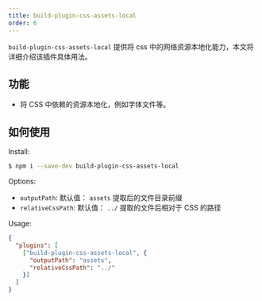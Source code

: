 ```yaml
---
title: build-plugin-css-assets-local
order: 6
---
```


`build-plugin-css-assets-local` 提供将 css 中的网络资源本地化能力，本文将详细介绍该插件具体用法。

## 功能

- 将 CSS 中依赖的资源本地化，例如字体文件等。

## 如何使用

Install:

```bash
$ npm i --save-dev build-plugin-css-assets-local
```

Options:

- `outputPath`: 默认值： `assets` 提取后的文件目录前缀
- `relativeCssPath`: 默认值： `../` 提取的文件后相对于 CSS 的路径

Usage:

```json
{
  "plugins": [
    ["build-plugin-css-assets-local", {
      "outputPath": "assets",
      "relativeCssPath": "../"
    }]
  ]
}
```
